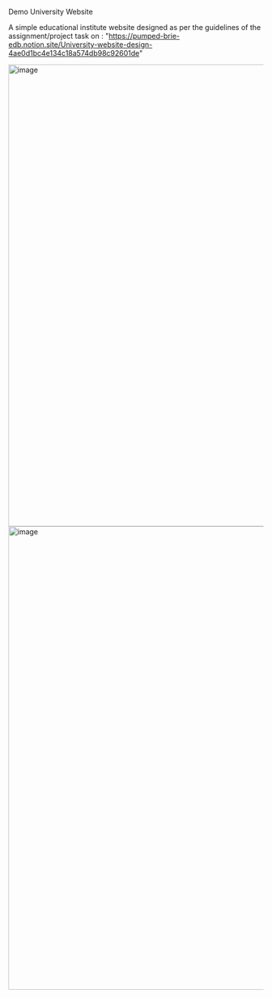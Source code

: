 Demo University Website

A simple educational institute website designed as per the guidelines of the assignment/project task on : "https://pumped-brie-edb.notion.site/University-website-design-4ae0d1bc4e134c18a574db98c92601de"


<img width="913" alt="image" src="https://user-images.githubusercontent.com/36449255/179066609-a3b48aef-b47d-4a2d-ad8f-b678acda5cac.png">


<img width="916" alt="image" src="https://user-images.githubusercontent.com/36449255/179066724-05b36cf3-635d-428a-8efa-f36c003a6249.png">
